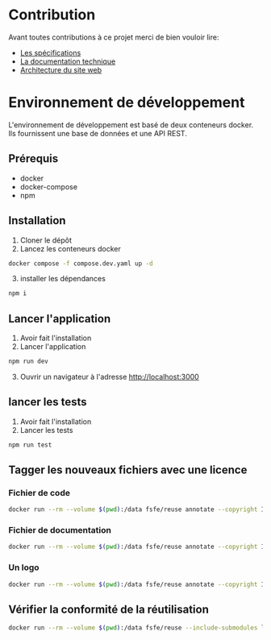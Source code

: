 <!--
SPDX-FileCopyrightText: 2024 Marcellino Palerme <marcellino.palerme@inrae.fr>

SPDX-License-Identifier: CC-BY-NC-4.0
-->

# Contribution

Avant toutes contributions à ce projet merci de bien vouloir lire:
- [Les spécifications](./spec_fr.md)
- [La documentation technique](./doc_fr.md)
- [Architecture du site web](./archi_web_fr.md)


# Environnement de développement
L'environnement de développement est basé de deux conteneurs docker. Ils fournissent une base de données et une API REST.

## Prérequis
- docker
- docker-compose
- npm

## Installation

1. Cloner le dépôt
2. Lancez les conteneurs docker

```bash
docker compose -f compose.dev.yaml up -d
```

3. installer les dépendances

```bash
npm i
```

## Lancer l'application

1. Avoir fait l'installation
2. Lancer l'application
```bash
npm run dev
```
3. Ouvrir un navigateur à l'adresse [http://localhost:3000](http://localhost:3000)

## lancer les tests
1. Avoir fait l'installation
2. Lancer les tests
```bash
npm run test
```

## Tagger les nouveaux fichiers avec une licence

### Fichier de code
```bash
docker run --rm --volume $(pwd):/data fsfe/reuse annotate --copyright INRAE --copyright-prefix string-symbol --contributor "prénom_nom <e-mail>" --license MIT --fallback-dot-license --merge-copyrights chemin_du_fichier
```

### Fichier de documentation
```bash
docker run --rm --volume $(pwd):/data fsfe/reuse annotate --copyright INRAE --copyright-prefix string-symbol --contributor "prénom_nom <e-mail>" --license CC-BY-NC-4.0 --fallback-dot-license --merge-copyrights chemin_du_fichier
```

### Un logo
```bash
docker run --rm --volume $(pwd):/data fsfe/reuse annotate --copyright INRAE --copyright-prefix string-symbol --contributor "prénom_nom <e-mail>" --license CC-BY-NC-ND-4.0 --fallback-dot-license --merge-copyrights chemin_du_fichier
```

## Vérifier la conformité de la réutilisation
```bash
docker run --rm --volume $(pwd):/data fsfe/reuse --include-submodules lint
```